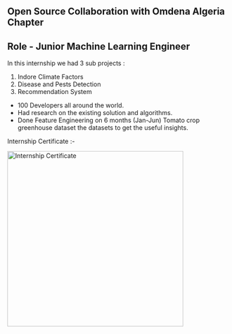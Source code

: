 ## Open Source Collaboration with Omdena Algeria Chapter 
## Role - Junior Machine Learning Engineer

In this internship we had 3 sub projects :
1) Indore Climate Factors
2) Disease and Pests Detection
3) Recommendation System

- 100 Developers all around the world.
- Had research on the existing solution and algorithms.
- Done Feature Engineering on 6 months (Jan-Jun) Tomato crop greenhouse dataset the datasets to get the useful insights. 

Internship Certificate :- 

<img width="400" alt="Internship Certificate" src="https://github.com/bhushanMahajan460/Omdena_Project-II/assets/68232386/a2959193-25c2-4ae3-9b3d-5ddb8c524cb4">

